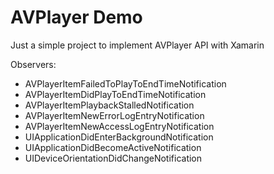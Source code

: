 # AVPlayer Demo

Just a simple project to implement AVPlayer API with Xamarin

Observers:
 - AVPlayerItemFailedToPlayToEndTimeNotification
 - AVPlayerItemDidPlayToEndTimeNotification
 - AVPlayerItemPlaybackStalledNotification
 - AVPlayerItemNewErrorLogEntryNotification
 - AVPlayerItemNewAccessLogEntryNotification
 - UIApplicationDidEnterBackgroundNotification
 - UIApplicationDidBecomeActiveNotification
 - UIDeviceOrientationDidChangeNotification
